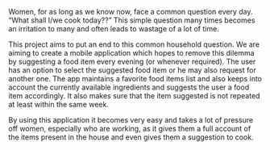Women, for as long as we know now, face a common question every day. “What shall I/we cook today??” This simple question many times becomes an irritation to many and often leads to wastage of a lot of time.

This project aims to put an end to this common household question. We are aiming to create a mobile application which hopes to remove this dilemma by suggesting a food item every evening (or whenever required). The user has an option to select the suggested food item or he may also request for another one. The app maintains a favorite food items list and also keeps into account the currently available ingredients and suggests the user a food item accordingly. It also makes sure that the item suggested is not repeated at least within the same week.

By using this application it becomes very easy and takes a lot of pressure off women, especially who are working, as it gives them a full account of the items present in the house and even gives them a suggestion to cook.
